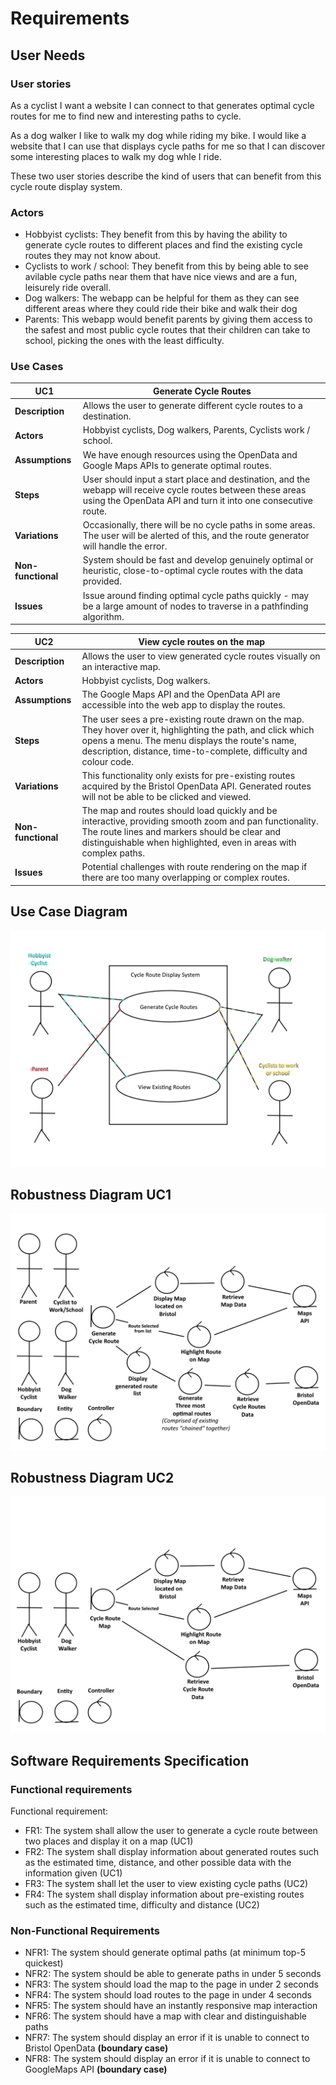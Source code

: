 # Requirements

## User Needs

### User stories
As a cyclist I want a website I can connect to that generates optimal cycle routes
for me to find new and interesting paths to cycle.

As a dog walker I like to walk my dog while riding my bike. I would like a website that I can use
that displays cycle paths for me so that I can discover some interesting places
to walk my dog whle I ride.

These two user stories describe the kind of users that can benefit from this cycle route display system.

### Actors
- Hobbyist cyclists:
They benefit from this by having the ability to generate cycle routes to different places and find the existing cycle
routes they may not know about.
- Cyclists to work / school:
They benefit from this by being able to see avilable cycle paths near them that have nice views and are a fun, leisurely ride overall.
- Dog walkers:
The webapp can be helpful for them as they can see different areas where they could ride
their bike and walk their dog
- Parents:
This webapp would benefit parents by giving them access to the safest and most public cycle
routes that their children can take to school, picking the ones with the least difficulty.

### Use Cases
 

| UC1 | Generate Cycle Routes |
| -------------------------------------- | ------------------- |
| **Description** | Allows the user to generate different cycle routes to a destination. |
| **Actors** | Hobbyist cyclists, Dog walkers, Parents, Cyclists work / school. |
| **Assumptions** | We have enough resources using the OpenData and Google Maps APIs to generate optimal routes. |
| **Steps** | User should input a start place and destination, and the webapp will receive cycle routes between these areas using the OpenData API and turn it into one consecutive route. |
| **Variations** | Occasionally, there will be no cycle paths in some areas. The user will be alerted of this, and the route generator will handle the error. |
| **Non-functional** | System should be fast and develop genuinely optimal or heuristic, close-to-optimal cycle routes with the data provided. |
| **Issues** | Issue around finding optimal cycle paths quickly - may be a large amount of nodes to traverse in a pathfinding algorithm. |


 
 
| UC2 | View cycle routes on the map | 
| -------------------------------------- | ------------------- |
| **Description** |  Allows the user to view generated cycle routes visually on an interactive map.
| **Actors** |  Hobbyist cyclists, Dog walkers.
| **Assumptions** | The Google Maps API and the OpenData API are accessible into the web app to display the routes.
| **Steps** | The user sees a pre-existing route drawn on the map. They hover over it, highlighting the path, and click which opens a menu. The menu displays the route's name, description, distance, time-to-complete, difficulty and colour code.
| **Variations** | This functionality only exists for pre-existing routes acquired by the Bristol OpenData API. Generated routes will not be able to be clicked and viewed.
| **Non-functional** | The map and routes should load quickly and be interactive, providing smooth zoom and pan functionality. The route lines and markers should be clear and distinguishable when highlighted, even in areas with complex paths.
| **Issues** | Potential challenges with route rendering on the map if there are too many overlapping or complex routes.

## Use Case Diagram

![UCD](images/UseCaseDiagram.png)

## Robustness Diagram UC1

![RD1](images/RobustnessDiagram1.png)

## Robustness Diagram UC2

![RD2](images/RobustnessDiagram2.png)

## Software Requirements Specification
### Functional requirements
Functional requirement:
- FR1: The system shall allow the user to generate a cycle route between two places and display it on a map (UC1)
- FR2: The system shall display information about generated routes such as the estimated time, distance, and other possible data with the information given (UC1)
- FR3: The system shall let the user to view existing cycle paths (UC2)
- FR4: The system shall display information about pre-existing routes such as the estimated time, difficulty and distance (UC2) 

### Non-Functional Requirements
- NFR1: The system should generate optimal paths (at minimum top-5 quickest)
- NFR2: The system should be able to generate paths in under 5 seconds
- NFR3: The system should load the map to the page in under 2 seconds
- NFR4: The system should load routes to the page in under 4 seconds
- NFR5: The system should have an instantly responsive map interaction
- NFR6: The system should have a map with clear and distinguishable paths
- NFR7: The system should display an error if it is unable to connect to Bristol OpenData **(boundary case)**
- NFR8: The system should display an error if it is unable to connect to GoogleMaps API **(boundary case)**
